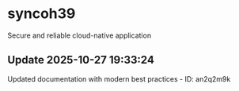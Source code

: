 # syncoh39
Secure and reliable cloud-native application

## Update 2025-10-27 19:33:24
Updated documentation with modern best practices - ID: an2q2m9k

